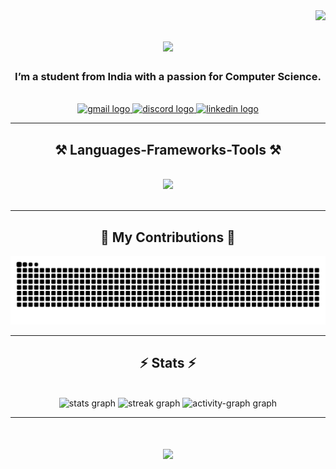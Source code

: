 <img align="right" src="https://komarev.com/ghpvc/?username=vai-man" />

<h1 align="center">
    <img src="https://readme-typing-svg.herokuapp.com?font=Righteous&size=35&duration=4001&pause=1000&center=true&width=500&height=70&lines=Hi+There!+%F0%9F%91%8B;+I%E2%80%99m+Vaibhav+Manihar!;aka+VaiMan+or+Meteor+%3A))" />
</h1>

<h3 align="center">I’m a student from India with a passion for Computer Science.</h3>

<br/>
 
<div align="center"> 
  <a href="mailto:vaibhav[dot]manihar@gmail.com" target="_blank">
    <img src="https://img.shields.io/static/v1?message=Gmail&logo=gmail&label=&color=D14836&logoColor=white&labelColor=&style=for-the-badge" alt="gmail logo"  />
  </a>
  <a href="http://discordapp.com/users/1010416185675874385" target="_blank">
    <img src="https://img.shields.io/static/v1?message=Discord&logo=discord&label=&color=7289DA&logoColor=white&labelColor=&style=for-the-badge" alt="discord logo"  />
  </a>
  <a href="https://www.linkedin.com/in/vaiman/" target="_blank">
    <img src="https://img.shields.io/static/v1?message=LinkedIn&logo=linkedin&label=&color=0077B5&logoColor=white&labelColor=&style=for-the-badge" alt="linkedin logo"  />
  </a>
</div>

 <hr/>
 
<h2 align="center">⚒️ Languages-Frameworks-Tools ⚒️</h2>
<br/>
<div align="center">
    <img src="https://skillicons.dev/icons?i=js,ts,react,html,css,python,androidstudio,c,cpp,dart,docker,figma,mysql,nodejs,r,vscode,anaconda,codepen,git,gradle,heroku,markdown&perline=11" /><br>

</div>

<br/>
<hr/>

<div align="center">
  <h2>🐍 My Contributions 🐍</h2>
  <img alt="snake eating my contributions" src="https://raw.githubusercontent.com/vai-man/vai-man/output/github-contribution-grid-snake.svg" />
</div>

<hr/>

<h2 align="center">⚡ Stats ⚡</h2>
<br>
<div align="center">
  <img src="https://github-readme-stats.vercel.app/api?username=vai-man&hide_title=false&hide_rank=false&show_icons=true&include_all_commits=true&count_private=true&disable_animations=false&theme=dracula&locale=en&hide_border=false&order=1" height="150" alt="stats graph"  />
  <img src="https://streak-stats.demolab.com?user=vai-man&locale=en&mode=daily&theme=dracula&hide_border=false&border_radius=5&order=3" height="150" alt="streak graph"  />
  <img src="https://github-readme-activity-graph.vercel.app/graph?username=vai-man&radius=16&theme=react&area=true&order=5" height="300" alt="activity-graph graph"  />
</div>

<hr/>


<h1 align="center">
    <img src="https://readme-typing-svg.herokuapp.com?font=Righteous&size=35&duration=4001&pause=1000&color=7D11F7&center=true&width=500&height=70&lines=Thank+you+for+visiting!+%F0%9F%98%83" />
</h1>

<br/>

<!---
Vai-Man/Vai-Man is a ✨ special ✨ repository because its `README.md` (this file) appears on your GitHub profile.
You can click the Preview link to take a look at your changes.
--->
